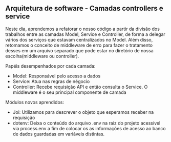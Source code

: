 ## Arquitetura de software - Camadas controllers e service

Neste dia, aprendemos a refatorar o nosso código a partir da divisão dos trabalhos entre as camadas Model, Service e Controller, de forma a delegar vários dos serviços que estavam centralizados no Model. Além disso, retomamos o conceito de middleware de erro para fazer o tratamento desses em um arquivo separado que pode estar no diretório de nossa escolha(middleware ou controller).

Papéis desempenhados por cada camada:
- Model: Responsável pelo acesso a dados
- Service: Atua nas regras de négocio
- Controller: Recebe requisição API e então consulta o Service. O middleware é o seu principal componente de camada

Módulos novos aprendidos:
- Joi: Utilizamos para descrever o objeto que esperamos receber na requisição  
- dotenv: Deixa o conteúdo do arquivo .env na raiz do projeto acessível via process.env a fim de colocar os as informações de acesso ao banco de dados guardadas em variáveis distintas.
